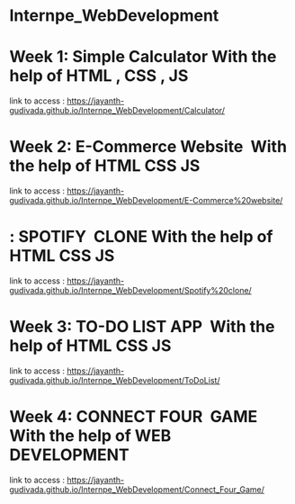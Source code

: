 # Internpe_WebDevelopment

# Week 1: Simple Calculator With the help of HTML , CSS , JS
link to access : https://jayanth-gudivada.github.io/Internpe_WebDevelopment/Calculator/


# Week 2: E-Commerce Website  With the help of HTML CSS JS
link to access : https://jayanth-gudivada.github.io/Internpe_WebDevelopment/E-Commerce%20website/

#       : SPOTIFY  CLONE With the help of HTML CSS JS
link to access : https://jayanth-gudivada.github.io/Internpe_WebDevelopment/Spotify%20clone/


# Week 3: TO-DO LIST APP  With the help of HTML CSS JS
link to access : https://jayanth-gudivada.github.io/Internpe_WebDevelopment/ToDoList/


# Week 4: CONNECT FOUR  GAME With the help of WEB DEVELOPMENT
link to access : https://jayanth-gudivada.github.io/Internpe_WebDevelopment/Connect_Four_Game/
